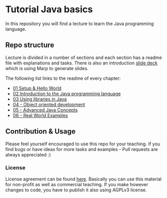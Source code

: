 # Tutorial Java basics
In this repository you will find a lecture to learn the Java programming language. 

## Repo structure

Lecture is divided in a number of sections and each section has a readme file with explanations and tasks. There is also an introduction [slide deck](slides.md) which is using Marp to generate slides.

The following list links to the readme of every chapter:
* [01 Setup & Hello World](01-setup/Readme.md)
* [02 Introduction to the Java programming language](02-java-intro/Readme.md)
* [03 Using libraries in Java](03-library/Readme.md)
* [04 - Object oriented development](04-ood/Readme.md)
* [05 - Advanced Java Concepts](05-advanced-java-concepts/Readme.md)
* [06 - Real World Examples](06-real-example/Readme.md)

## Contribution & Usage

Please feel yourself encouraged to use this repo for your teaching. If you find bugs or have ideas for more tasks and examples - Pull requests are always appreciated :)

### License
License agreement can be found [here](LICENSE). Basically you can use this material for non-profit as well as commercial teaching. If you make however changes to code, you have to publish it also using AGPLv3 license.